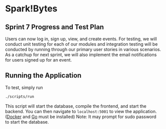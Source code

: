 # Spark!Bytes

## Sprint 7 Progress and Test Plan

Users can now log in, sign up, view, and create events. For testing, we will conduct unit testing for each of our modules and integration testing will be conducted by running through our primary user stories in various scenarios. As a catchup for next sprint, we will also implement the email notifications for users signed up for an event.

## Running the Application
To test, simply run 
```bash
./scripts/run
```
This script will start the database, compile the frontend, and start the backend. You can then navigate to `localhost:5001` to view the application. ([Docker](https://docs.docker.com/get-started/get-docker/) and [Go](https://go.dev/doc/install) must be installed)
Note: It may prompt for sudo password to start the database.
